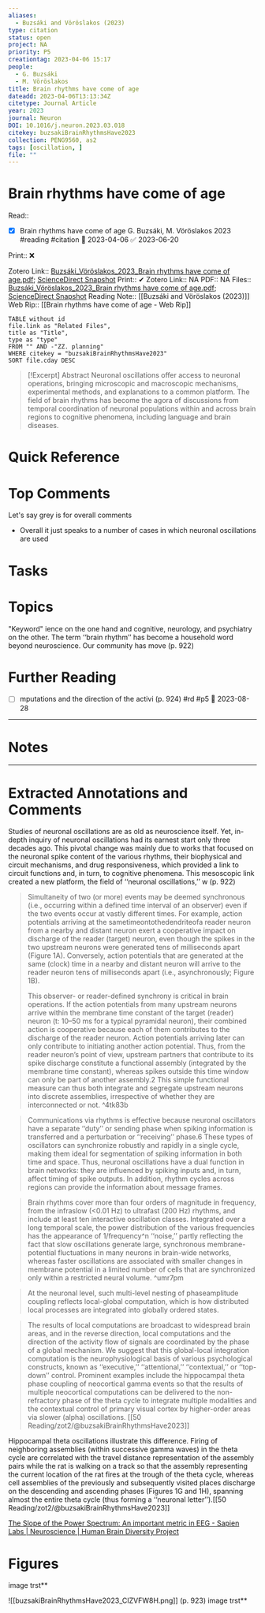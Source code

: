 ```yaml
---
aliases:
  - Buzsáki and Vöröslakos (2023)
type: citation
status: open
project: NA
priority: P5
creationtag: 2023-04-06 15:17
people:
  - G. Buzsáki
  - M. Vöröslakos
title: Brain rhythms have come of age
dateadd: 2023-04-06T13:13:34Z
citetype: Journal Article
year: 2023
journal: Neuron
DOI: 10.1016/j.neuron.2023.03.018
citekey: buzsakiBrainRhythmsHave2023
collection: PENG9560, as2
tags: [oscillation, ]
file: ""
---
```


# Brain rhythms have come of age
Read:: 

- [x] Brain rhythms have come of age G. Buzsáki, M. Vöröslakos 2023 #reading #citation 🛫 2023-04-06 ✅ 2023-06-20

Print::  ❌

Zotero Link:: [Buzsáki_Vöröslakos_2023_Brain rhythms have come of age.pdf](zotero://open-pdf/library/items/QDUGERS8); [ScienceDirect Snapshot](zotero://open-pdf/library/items/Y278UFNU)
Print::  ✔
Zotero Link:: NA
PDF:: NA
Files:: [Buzsáki_Vöröslakos_2023_Brain rhythms have come of age.pdf](file:///C:%5CUsers%5Cmichaelt%5CInsync%5Cm@tarlton.info%5CGoogle%20Drive%5C06.%20Zotero%5Cstorage_new%5CNeuron_2023%5CBuzs%C3%A1ki_V%C3%B6r%C3%B6slakos_2023_Brain%20rhythms%20have%20come%20of%20age.pdf); [ScienceDirect Snapshot](file:///C:%5CUsers%5Cmichaelt%5CInsync%5Cm@tarlton.info%5CGoogle%20Drive%5C06.%20Zotero%5Cstorage%5CY278UFNU%5CS0896627323002143.html)
Reading Note:: [[Buzsáki and Vöröslakos (2023)]]
Web Rip:: [[Brain rhythms have come of age - Web Rip]]

```dataview
TABLE without id
file.link as "Related Files",
title as "Title",
type as "type"
FROM "" AND -"ZZ. planning"
WHERE citekey = "buzsakiBrainRhythmsHave2023" 
SORT file.cday DESC
```


> [!Excerpt] Abstract
> Neuronal oscillations offer access to neuronal operations, bringing microscopic and macroscopic mechanisms, experimental methods, and explanations to a common platform. The field of brain rhythms has become the agora of discussions from temporal coordination of neuronal populations within and across brain regions to cognitive phenomena, including language and brain diseases.


# Quick Reference

# Top Comments

Let's say grey is for overall comments
- Overall it just speaks to a number of cases in which neuronal oscillations are used

# Tasks

# Topics
"Keyword" ience on the one hand and cognitive, neurology, and psychiatry on the other. The term ‘‘brain rhythm’’ has become a household word beyond neuroscience. Our community has move (p. 922) 


# Further Reading 
- [ ] mputations and the direction of the activi (p. 924)  #rd #p5 🛫 2023-08-28 

----
# Notes


----
# Extracted Annotations and Comments
Studies of neuronal oscillations are as old as neuroscience itself. Yet, in-depth inquiry of neuronal oscillations had its earnest start only three decades ago. This pivotal change was mainly due to works that focused on the neuronal spike content of the various rhythms, their biophysical and circuit mechanisms, and drug responsiveness, which provided a link to circuit functions and, in turn, to cognitive phenomena. This mesoscopic link created a new platform, the field of ‘‘neuronal oscillations,’’ w (p. 922) 


> Simultaneity of two (or more) events may be deemed synchronous (i.e., occurring within a defined time interval of an observer) even if the two events occur at vastly different times. For example, action potentials arriving at the sametimeontothedendriteofa reader neuron from a nearby and distant neuron exert a cooperative impact on discharge of the reader (target) neuron, even though the spikes in the two upstream neurons were generated tens of milliseconds apart (Figure 1A). Conversely, action potentials that are generated at the same (clock) time in a nearby and distant neuron will arrive to the reader neuron tens of milliseconds apart (i.e., asynchronously; Figure 1B). 
> 
> This observer- or reader-defined synchrony is critical in brain operations. If the action potentials from many upstream neurons arrive within the membrane time constant of the target (reader) neuron (t: 10–50 ms for a typical pyramidal neuron), their combined action is cooperative because each of them contributes to the discharge of the reader neuron. Action potentials arriving later can only contribute to initiating another action potential. Thus, from the reader neuron’s point of view, upstream partners that contribute to its spike discharge constitute a functional assembly (integrated by the membrane time constant), whereas spikes outside this time window can only be part of another assembly.2 This simple functional measure can thus both integrate and segregate upstream neurons into discrete assemblies, irrespective of whether they are interconnected or not. ^4tk83b

> Communications via rhythms is effective because neuronal oscillators have a separate ‘‘duty’’ or sending phase when spiking information is transferred and a perturbation or ‘‘receiving’’ phase.6 These types of oscillators can synchronize robustly and rapidly in a single cycle, making them ideal for segmentation of spiking information in both time and space. Thus, neuronal oscillations have a dual function in brain networks: they are influenced by spiking inputs and, in turn, affect timing of spike outputs. In addition, rhythm cycles across regions can provide the information about message frames.

> Brain rhythms cover more than four orders of magnitude in frequency, from the infraslow (<0.01 Hz) to ultrafast (200 Hz) rhythms, and include at least ten interactive oscillation classes. Integrated over a long temporal scale, the power distribution of the various frequencies has the appearance of 1/frequency^n ‘‘noise,’’ partly reflecting the fact that slow oscillations generate large, synchronous membrane-potential fluctuations in many neurons in brain-wide networks, whereas faster oscillations are associated with smaller changes in membrane potential in a limited number of cells that are synchronized only within a restricted neural volume. ^umr7pm


> At the neuronal level, such multi-level nesting of phaseamplitude coupling reflects local-global computation, which is how distributed local processes are integrated into globally ordered states.


> The results of local computations are broadcast to widespread brain areas, and in the reverse direction, local computations and the direction of the activity flow of signals are coordinated by the phase of a global mechanism. We suggest that this global-local integration computation is the neurophysiological basis of various psychological constructs, known as ‘‘executive,’’ ‘‘attentional,’’ ‘‘contextual,’’ or ‘‘top-down’’ control. Prominent examples include the hippocampal theta phase coupling of neocortical gamma events so that the results of multiple neocortical computations can be delivered to the non-refractory phase of the theta cycle to integrate multiple modalities and the contextual control of primary visual cortex by higher-order areas via slower (alpha) oscillations. [[50 Reading/zot2/@buzsakiBrainRhythmsHave2023]]

Hippocampal theta oscillations illustrate this difference. Firing of neighboring assemblies (within successive gamma waves) in the theta cycle are correlated with the travel distance representation of the assembly pairs while the rat is walking on a track so that the assembly representing the current location of the rat fires at the trough of the theta cycle, whereas cell assemblies of the previously and subsequently visited places discharge on the descending and ascending phases (Figures 1G and 1H), spanning almost the entire theta cycle (thus forming a ‘‘neuronal letter’’).[[50 Reading/zot2/@buzsakiBrainRhythmsHave2023]]


[The Slope of the Power Spectrum: An important metric in EEG - Sapien Labs | Neuroscience | Human Brain Diversity Project](https://sapienlabs.org/lab-talk/the-slope-of-the-power-spectrum-an-important-metric-in-eeg/)
# Figures
image trst**  

![[buzsakiBrainRhythmsHave2023_CIZVFW8H.png]] (p. 923)
image trst**  
